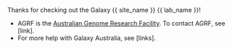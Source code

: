 Thanks for checking out the Galaxy {{ site_name }} {{ lab_name }}! 

* AGRF is the [Australian Genome Research Facility](https://www.agrf.org.au/). To contact AGRF, see [link]. 
* For more help with Galaxy Australia, see [links].

